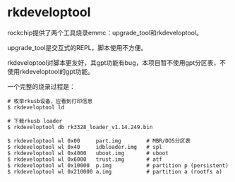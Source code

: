 # rkdeveloptool

rockchip提供了两个工具烧录emmc：upgrade_tool和rkdeveloptool。

upgrade_tool是交互式的REPL，脚本使用不方便。

rkdeveloptool对脚本更友好，其gpt功能有bug，本项目暂不使用gpt分区表，不使用rkdeveloptool的gpt功能。

一个完整的烧录过程是：

```
# 枚举rkusb设备，应看到打印信息
$ rkdeveloptool ld

# 下载rkusb loader
$ rkdeveloptool db rk3328_loader_v1.14.249.bin

$ rkdeveloptool wl 0x00     part.img        # MBR/DOS分区表
$ rkdeveloptool wl 0x40     idbloader.img   # spl
$ rkdeveloptool wl 0x4000   uboot.img       # uboot
$ rkdeveloptool wl 0x6000   trust.img       # atf
$ rkdeveloptool wl 0x10000  p.img           # partition p (persistent)
$ rkdeveloptool wl 0x210000 a.img           # partition a (rootfs a)
```

